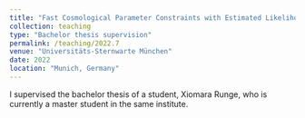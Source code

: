```yaml
---
title: "Fast Cosmological Parameter Constraints with Estimated Likelihood using Deep Learning"
collection: teaching
type: "Bachelor thesis supervision"
permalink: /teaching/2022.7
venue: "Universitäts-Sternwarte München"
date: 2022
location: "Munich, Germany"
---
```


I supervised the bachelor thesis of a student, Xiomara Runge, who is currently a master student in the same institute.
